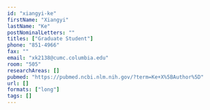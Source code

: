 ```yaml
---
id: "xiangyi-ke"
firstName: "Xiangyi"
lastName: "Ke"
postNominalLetters: ""
titles: ["Graduate Student"]
phone: "851-4966"
fax: ""
email: "xk2138@cumc.columbia.edu"
room: "505"
researchAreas: []
pubmed: "https://pubmed.ncbi.nlm.nih.gov/?term=Ke+X%5BAuthor%5D"
url: []
formats: ["long"]
tags: []
---
```


